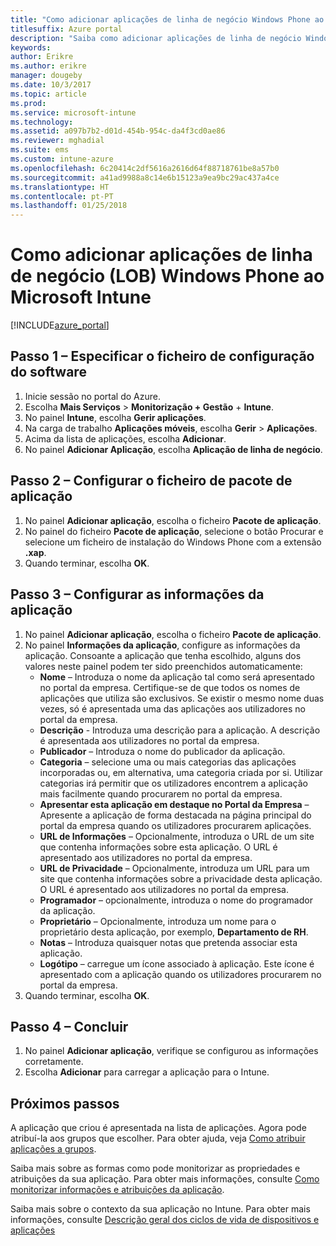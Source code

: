 ```yaml
---
title: "Como adicionar aplicações de linha de negócio Windows Phone ao Intune"
titlesuffix: Azure portal
description: "Saiba como adicionar aplicações de linha de negócio Windows Phone ao Intune.\""
keywords: 
author: Erikre
ms.author: erikre
manager: dougeby
ms.date: 10/3/2017
ms.topic: article
ms.prod: 
ms.service: microsoft-intune
ms.technology: 
ms.assetid: a097b7b2-d01d-454b-954c-da4f3cd0ae86
ms.reviewer: mghadial
ms.suite: ems
ms.custom: intune-azure
ms.openlocfilehash: 6c20414c2df5616a2616d64f88718761be8a57b0
ms.sourcegitcommit: a41ad9988a8c14e6b15123a9ea9bc29ac437a4ce
ms.translationtype: HT
ms.contentlocale: pt-PT
ms.lasthandoff: 01/25/2018
---
```

# <a name="how-to-add-windows-phone-line-of-business-lob-apps-to-microsoft-intune"></a>Como adicionar aplicações de linha de negócio (LOB) Windows Phone ao Microsoft Intune

[!INCLUDE[azure_portal](./includes/azure_portal.md)]


## <a name="step-1---specify-the-software-setup-file"></a>Passo 1 – Especificar o ficheiro de configuração do software

1. Inicie sessão no portal do Azure.
2. Escolha **Mais Serviços** > **Monitorização + Gestão** + **Intune**.
3. No painel **Intune**, escolha **Gerir aplicações**.
4. Na carga de trabalho **Aplicações móveis**, escolha **Gerir** > **Aplicações**.
5. Acima da lista de aplicações, escolha **Adicionar**.
6. No painel **Adicionar Aplicação**, escolha **Aplicação de linha de negócio**.

## <a name="step-2---configure-the-app-package-file"></a>Passo 2 – Configurar o ficheiro de pacote de aplicação

1. No painel **Adicionar aplicação**, escolha o ficheiro **Pacote de aplicação**.
2. No painel do ficheiro **Pacote de aplicação**, selecione o botão Procurar e selecione um ficheiro de instalação do Windows Phone com a extensão **.xap**.
3. Quando terminar, escolha **OK**.


## <a name="step-3---configure-app-information"></a>Passo 3 – Configurar as informações da aplicação

1. No painel **Adicionar aplicação**, escolha o ficheiro **Pacote de aplicação**.
2. No painel **Informações da aplicação**, configure as informações da aplicação. Consoante a aplicação que tenha escolhido, alguns dos valores neste painel podem ter sido preenchidos automaticamente:
    - **Nome** – Introduza o nome da aplicação tal como será apresentado no portal da empresa. Certifique-se de que todos os nomes de aplicações que utiliza são exclusivos. Se existir o mesmo nome duas vezes, só é apresentada uma das aplicações aos utilizadores no portal da empresa.
    - **Descrição** - Introduza uma descrição para a aplicação. A descrição é apresentada aos utilizadores no portal da empresa.
    - **Publicador** – Introduza o nome do publicador da aplicação.
    - **Categoria** – selecione uma ou mais categorias das aplicações incorporadas ou, em alternativa, uma categoria criada por si. Utilizar categorias irá permitir que os utilizadores encontrem a aplicação mais facilmente quando procurarem no portal da empresa.
    - **Apresentar esta aplicação em destaque no Portal da Empresa** – Apresente a aplicação de forma destacada na página principal do portal da empresa quando os utilizadores procurarem aplicações.
    - **URL de Informações** – Opcionalmente, introduza o URL de um site que contenha informações sobre esta aplicação. O URL é apresentado aos utilizadores no portal da empresa.
    - **URL de Privacidade** – Opcionalmente, introduza um URL para um site que contenha informações sobre a privacidade desta aplicação. O URL é apresentado aos utilizadores no portal da empresa.
    - **Programador** – opcionalmente, introduza o nome do programador da aplicação.
    - **Proprietário** – Opcionalmente, introduza um nome para o proprietário desta aplicação, por exemplo, **Departamento de RH**.
    - **Notas** – Introduza quaisquer notas que pretenda associar esta aplicação.
    - **Logótipo** – carregue um ícone associado à aplicação. Este ícone é apresentado com a aplicação quando os utilizadores procurarem no portal da empresa.
3. Quando terminar, escolha **OK**.

## <a name="step-4---finish-up"></a>Passo 4 – Concluir

1. No painel **Adicionar aplicação**, verifique se configurou as informações corretamente.
2. Escolha **Adicionar** para carregar a aplicação para o Intune.

## <a name="next-steps"></a>Próximos passos

A aplicação que criou é apresentada na lista de aplicações. Agora pode atribuí-la aos grupos que escolher. Para obter ajuda, veja [Como atribuir aplicações a grupos](apps-deploy.md).

Saiba mais sobre as formas como pode monitorizar as propriedades e atribuições da sua aplicação. Para obter mais informações, consulte [Como monitorizar informações e atribuições da aplicação](apps-monitor.md).

Saiba mais sobre o contexto da sua aplicação no Intune. Para obter mais informações, consulte [Descrição geral dos ciclos de vida de dispositivos e aplicações](introduction-device-app-lifecycles.md)
